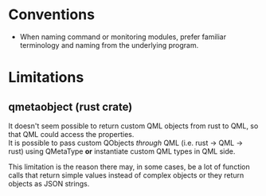 # Conventions
- When naming command or monitoring modules, prefer familiar terminology and naming from the underlying program.

# Limitations
## qmetaobject (rust crate)
It doesn't seem possible to return custom QML objects from rust to QML, so that QML could access the properties.  
It is possible to pass custom QObjects *through* QML (i.e. rust -> QML -> rust) using QMetaType **or** instantiate custom QML types in QML side.

This limitation is the reason there may, in some cases, be a lot of function calls that return simple values instead of complex objects or they return objects as JSON strings.
